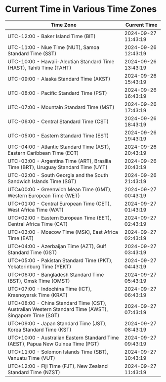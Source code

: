 # Current Time in Various Time Zones

| Time Zone | Current Time |
|-----------|--------------|
| UTC-12:00 - Baker Island Time (BIT) | 2024-09-27 11:43:19 |
| UTC-11:00 - Niue Time (NUT), Samoa Standard Time (SST) | 2024-09-26 12:43:19 |
| UTC-10:00 - Hawaii-Aleutian Standard Time (HAST), Tahiti Time (TAHT) | 2024-09-26 13:43:19 |
| UTC-09:00 - Alaska Standard Time (AKST) | 2024-09-26 15:43:19 |
| UTC-08:00 - Pacific Standard Time (PST) | 2024-09-26 16:43:19 |
| UTC-07:00 - Mountain Standard Time (MST) | 2024-09-26 17:43:19 |
| UTC-06:00 - Central Standard Time (CST) | 2024-09-26 18:43:19 |
| UTC-05:00 - Eastern Standard Time (EST) | 2024-09-26 19:43:19 |
| UTC-04:00 - Atlantic Standard Time (AST), Eastern Caribbean Time (ECT) | 2024-09-26 20:43:19 |
| UTC-03:00 - Argentina Time (ART), Brasília Time (BRT), Uruguay Standard Time (UYT) | 2024-09-26 20:43:19 |
| UTC-02:00 - South Georgia and the South Sandwich Islands Time (SGT) | 2024-09-26 21:43:19 |
| UTC±00:00 - Greenwich Mean Time (GMT), Western European Time (WET) | 2024-09-27 00:43:19 |
| UTC+01:00 - Central European Time (CET), West Africa Time (WAT) | 2024-09-27 01:43:19 |
| UTC+02:00 - Eastern European Time (EET), Central Africa Time (CAT) | 2024-09-27 02:43:19 |
| UTC+03:00 - Moscow Time (MSK), East Africa Time (EAT) | 2024-09-27 02:43:19 |
| UTC+04:00 - Azerbaijan Time (AZT), Gulf Standard Time (GST) | 2024-09-27 03:43:19 |
| UTC+05:00 - Pakistan Standard Time (PKT), Yekaterinburg Time (YEKT) | 2024-09-27 04:43:19 |
| UTC+06:00 - Bangladesh Standard Time (BST), Omsk Time (OMST) | 2024-09-27 05:43:19 |
| UTC+07:00 - Indochina Time (ICT), Krasnoyarsk Time (KRAT) | 2024-09-27 06:43:19 |
| UTC+08:00 - China Standard Time (CST), Australian Western Standard Time (AWST), Singapore Time (SGT) | 2024-09-27 07:43:19 |
| UTC+09:00 - Japan Standard Time (JST), Korea Standard Time (KST) | 2024-09-27 08:43:19 |
| UTC+10:00 - Australian Eastern Standard Time (AEST), Papua New Guinea Time (PGT) | 2024-09-27 09:43:19 |
| UTC+11:00 - Solomon Islands Time (SBT), Vanuatu Time (VUT) | 2024-09-27 10:43:19 |
| UTC+12:00 - Fiji Time (FJT), New Zealand Standard Time (NZST) | 2024-09-27 11:43:19 |
